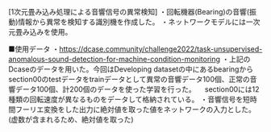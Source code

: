 [1次元畳み込み処理による音響信号の異常検知]
・回転機器(Bearing)の音響(振動)情報から異常を検知する識別機を作成した。
・ネットワークモデルには一次元畳み込みを使用。

■使用データ
・https://dcase.community/challenge2022/task-unsupervised-anomalous-sound-detection-for-machine-condition-monitoring
・上記のDcaseのデータを用いた。今回はDeveloping datasetの中にあるbearingからsection00のtestデータをtrainデータとして異常の音響データ100個、正常の音響データ100個、計200個のデータを使った学習を行った。
　section00には12種類の回転速度が異なるものをデータして格納されている。
・音響信号を短時間フーリエ変換をした出力に絶対値を取った値をネットワークの入力とした。(虚数が含まれるため、絶対値を取った)
